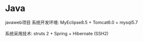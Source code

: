 # Java
javaweb项目
系统开发环境: MyEclipse8.5 + Tomcat6.0 + mysql5.7 <br/><br/>
系统采用技术: struts 2 + Spring + Hibernate (SSH2) 
